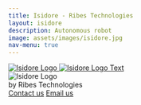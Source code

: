 ```yaml
---
title: Isidore - Ribes Technologies
layout: isidore
description: Autonomous robot
image: assets/images/isidore.jpg
nav-menu: true
---
```

<nav class="navbar navbar-expand-lg navbar-light bg-primary-isidore">
    <div class="container">
        <a class="navbar-brand" href="#">
            <img src="{% link assets/images/isidore_solo.png %}" alt="Isidore Logo" class="img-fluid me-2"> 
            <img src="{% link assets/images/isidore_text.png %}" alt="Isidore Logo Text" class="img-fluid" id="logo-text"> 
        </a>
        <!-- <button class="navbar-toggler" type="button" data-bs-toggle="collapse" data-bs-target="#navbarNav" aria-controls="navbarNav" aria-expanded="false" aria-label="Toggle navigation">
            <span class="navbar-toggler-icon"></span>
        </button>
        <div class="collapse navbar-collapse" id="navbarNav">
            <ul class="navbar-nav ms-auto">
                <li class="nav-item">
                    <a class="nav-link" href="#">Home</a>
                </li>
                <li class="nav-item">
                    <a class="nav-link" href="#">Features</a>
                </li>
                <li class="nav-item">
                    <a class="nav-link" href="#">Pricing</a>
                </li>
                <li class="nav-item">
                    <a class="nav-link" href="#">Contact</a>
                </li>
            </ul>
        </div> -->
    </div>
</nav>

<section class="jumbotron text-center pb-5 pt-2 bg-primary-isidore">
    <div class="container-fluid entry flex flex-justify-content flex-align-items-center">
        <div class="container-content">
            <div class="logo">
                <img src="{% link assets/images/isidore_logo.png %}" alt="Isidore Logo">
            </div>
            <div class="text text-white">
                by Ribes Technologies    
            </div>
        </div>
        <!-- <h1 class="display-4">Welcome to Our Product</h1>
        <p class="lead">A brief description of what your product or service offers.</p>
        <a href="#" class="btn btn-primary btn-lg">Learn More</a> -->
    </div>
</section>

<section class="jumbotron text-center pb-5 pt-2 bg-primary-isidore">
    <div class="container flex flex-justify-content flex-align-items-center">
        <div>
            <div class="buttons">
                <a href="tel:+48515141715" class="btn btn-primary btn-contact">Contact us</a>
                <a href="mailto:contact@ribestech.com" class="btn btn-primary">Email us</a>
            </div>
        </div>
    </div>
</section>

<section class="jumbotron text-center py-5 bg-primary-isidore">
    <div class="footer">
    </div>
</section>
